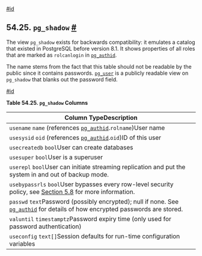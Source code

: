 [#id](#VIEW-PG-SHADOW)

## 54.25. `pg_shadow` [#](#VIEW-PG-SHADOW)



The view `pg_shadow` exists for backwards compatibility: it emulates a catalog that existed in PostgreSQL before version 8.1. It shows properties of all roles that are marked as `rolcanlogin` in [`pg_authid`](catalog-pg-authid).

The name stems from the fact that this table should not be readable by the public since it contains passwords. [`pg_user`](view-pg-user) is a publicly readable view on `pg_shadow` that blanks out the password field.

[#id](#id-1.10.5.29.5)

**Table 54.25. `pg_shadow` Columns**

| Column TypeDescription                                                                                                                                   |
| -------------------------------------------------------------------------------------------------------------------------------------------------------- |
| `usename` `name` (references [`pg_authid`](catalog-pg-authid).`rolname`)User name                                                                   |
| `usesysid` `oid` (references [`pg_authid`](catalog-pg-authid).`oid`)ID of this user                                                                 |
| `usecreatedb` `bool`User can create databases                                                                                                            |
| `usesuper` `bool`User is a superuser                                                                                                                     |
| `userepl` `bool`User can initiate streaming replication and put the system in and out of backup mode.                                                    |
| `usebypassrls` `bool`User bypasses every row-level security policy, see [Section 5.8](ddl-rowsecurity) for more information.                        |
| `passwd` `text`Password (possibly encrypted); null if none. See [`pg_authid`](catalog-pg-authid) for details of how encrypted passwords are stored. |
| `valuntil` `timestamptz`Password expiry time (only used for password authentication)                                                                     |
| `useconfig` `text[]`Session defaults for run-time configuration variables                                                                                |
